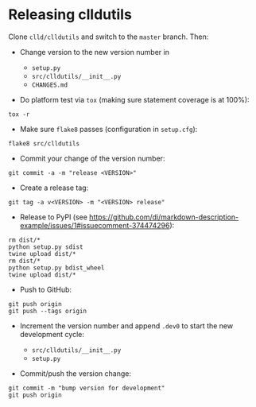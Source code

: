 
Releasing clldutils
===================

Clone ``clld/clldutils`` and switch to the ``master`` branch. Then:

- Change version to the new version number in
  - ``setup.py``
  - ``src/clldutils/__init__.py``
  - `CHANGES.md`

- Do platform test via ``tox`` (making sure statement coverage is at 100%):
```shell
tox -r
```

- Make sure ``flake8`` passes (configuration in ``setup.cfg``):
```shell
flake8 src/clldutils
```
  
- Commit your change of the version number:
```shell
git commit -a -m "release <VERSION>"
```

- Create a release tag:
```shell
git tag -a v<VERSION> -m "<VERSION> release"
```

- Release to PyPI (see https://github.com/di/markdown-description-example/issues/1#issuecomment-374474296):
```shell
rm dist/*
python setup.py sdist
twine upload dist/*
rm dist/*
python setup.py bdist_wheel
twine upload dist/*
```

- Push to GitHub:
```shell
git push origin
git push --tags origin
```

- Increment the version number and append `.dev0` to start the new development cycle:
  - `src/clldutils/__init__.py`
  - `setup.py`

- Commit/push the version change:
```shell
git commit -m "bump version for development"
git push origin
```
